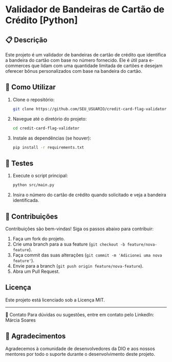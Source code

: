 # Validador de Bandeiras de Cartão de Crédito [Python]

## 📋 Descrição
Este projeto é um validador de bandeiras de cartão de crédito que identifica a bandeira do cartão com base no número fornecido. Ele é útil para e-commerces que lidam com uma quantidade limitada de cartões e desejam oferecer bônus personalizados com base na bandeira do cartão.

## 🧩 Como Utilizar
1. Clone o repositório:
    ```sh
    git clone https://github.com/SEU_USUARIO/credit-card-flag-validator.git
    ```
2. Navegue até o diretório do projeto:
    ```sh
    cd credit-card-flag-validator
    ```
3. Instale as dependências (se houver):
    ```sh
    pip install -r requirements.txt
    ```

## 🧪 Testes
1. Execute o script principal:
    ```sh
    python src/main.py
    ```
2. Insira o número do cartão de crédito quando solicitado e veja a bandeira identificada.

## 📝 Contribuições
Contribuições são bem-vindas! Siga os passos abaixo para contribuir:
1. Faça um fork do projeto.
2. Crie uma branch para a sua feature (`git checkout -b feature/nova-feature`).
3. Faça commit das suas alterações (`git commit -m 'Adicionei uma nova feature'`).
4. Envie para a branch (`git push origin feature/nova-feature`).
5. Abra um Pull Request.

## Licença
Este projeto está licenciado sob a Licença MIT. 

---

📧 Contato Para dúvidas ou sugestões, entre em contato pelo LinkedIn: Márcia Soares

## 🤝 Agradecimentos
Agradecemos à comunidade de desenvolvedores da DIO e aos nossos mentores por todo o suporte durante o desenvolvimento deste projeto.



